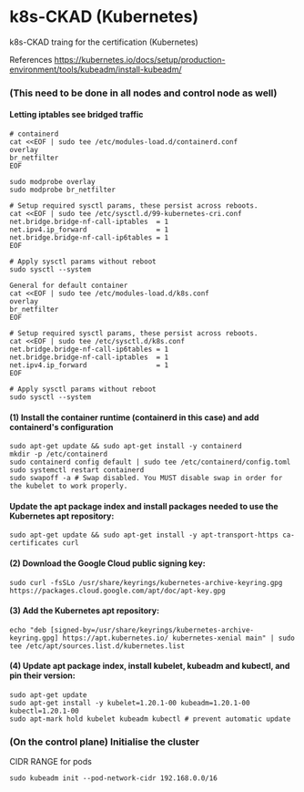 # k8s-CKAD (Kubernetes)
k8s-CKAD traing for the certification (Kubernetes)

References https://kubernetes.io/docs/setup/production-environment/tools/kubeadm/install-kubeadm/



### (This need to be done in all nodes and control node as well)
#### Letting iptables see bridged traffic 
```
# containerd
cat <<EOF | sudo tee /etc/modules-load.d/containerd.conf
overlay
br_netfilter
EOF

sudo modprobe overlay
sudo modprobe br_netfilter

# Setup required sysctl params, these persist across reboots.
cat <<EOF | sudo tee /etc/sysctl.d/99-kubernetes-cri.conf
net.bridge.bridge-nf-call-iptables  = 1
net.ipv4.ip_forward                 = 1
net.bridge.bridge-nf-call-ip6tables = 1
EOF

# Apply sysctl params without reboot
sudo sysctl --system
```

```
General for default container
cat <<EOF | sudo tee /etc/modules-load.d/k8s.conf
overlay
br_netfilter
EOF

# Setup required sysctl params, these persist across reboots.
cat <<EOF | sudo tee /etc/sysctl.d/k8s.conf
net.bridge.bridge-nf-call-ip6tables = 1
net.bridge.bridge-nf-call-iptables  = 1
net.ipv4.ip_forward                 = 1
EOF

# Apply sysctl params without reboot
sudo sysctl --system
```


#### (1) Install the container runtime (containerd in this case) and add containerd's configuration
```
sudo apt-get update && sudo apt-get install -y containerd
mkdir -p /etc/containerd
sudo containerd config default | sudo tee /etc/containerd/config.toml
sudo systemctl restart containerd
sudo swapoff -a # Swap disabled. You MUST disable swap in order for the kubelet to work properly.
```


#### Update the apt package index and install packages needed to use the Kubernetes apt repository:
```
sudo apt-get update && sudo apt-get install -y apt-transport-https ca-certificates curl
```

#### (2) Download the Google Cloud public signing key:
```
sudo curl -fsSLo /usr/share/keyrings/kubernetes-archive-keyring.gpg https://packages.cloud.google.com/apt/doc/apt-key.gpg
```

#### (3) Add the Kubernetes apt repository:
```
echo "deb [signed-by=/usr/share/keyrings/kubernetes-archive-keyring.gpg] https://apt.kubernetes.io/ kubernetes-xenial main" | sudo tee /etc/apt/sources.list.d/kubernetes.list
```


#### (4) Update apt package index, install kubelet, kubeadm and kubectl, and pin their version:
```
sudo apt-get update
sudo apt-get install -y kubelet=1.20.1-00 kubeadm=1.20.1-00 kubectl=1.20.1-00
sudo apt-mark hold kubelet kubeadm kubectl # prevent automatic update 
```

### (On the control plane) Initialise the cluster
CIDR RANGE for pods
```
sudo kubeadm init --pod-network-cidr 192.168.0.0/16
```




